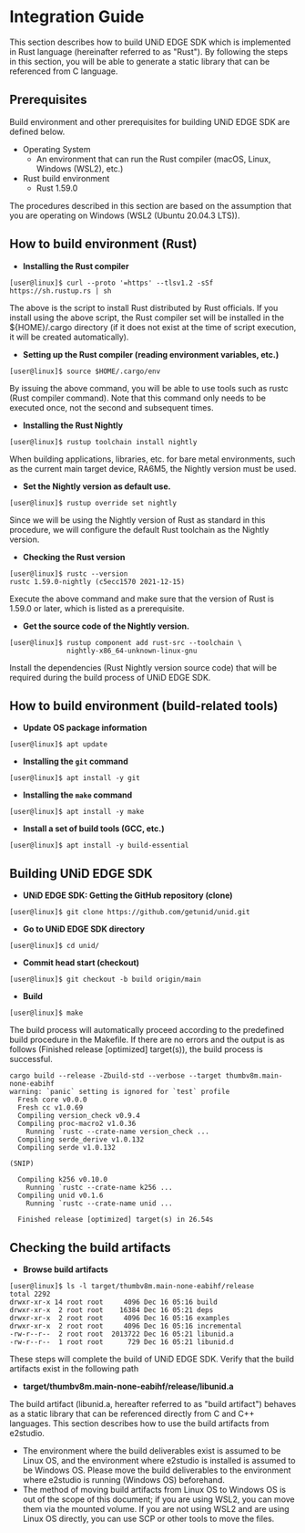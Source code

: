 # Integration Guide

This section describes how to build UNiD EDGE SDK which is implemented in Rust language (hereinafter referred to as "Rust"). By following the steps in this section, you will be able to generate a static library that can be referenced from C language.

## Prerequisites

Build environment and other prerequisites for building UNiD EDGE SDK are defined below.

- Operating System
    - An environment that can run the Rust compiler (macOS, Linux, Windows (WSL2), etc.)
- Rust build environment
    - Rust 1.59.0

The procedures described in this section are based on the assumption that you are operating on Windows (WSL2 (Ubuntu 20.04.3 LTS)).

## How to build environment (Rust)

- **Installing the Rust compiler**
```
[user@linux]$ curl --proto '=https' --tlsv1.2 -sSf https://sh.rustup.rs | sh
```
The above is the script to install Rust distributed by Rust officials. If you install using the above script, the Rust compiler set will be installed in the ${HOME}/.cargo directory (if it does not exist at the time of script execution, it will be created automatically).

- **Setting up the Rust compiler (reading environment variables, etc.)**
```
[user@linux]$ source $HOME/.cargo/env
```
By issuing the above command, you will be able to use tools such as rustc (Rust compiler command). Note that this command only needs to be executed once, not the second and subsequent times.

- **Installing the Rust Nightly**
```
[user@linux]$ rustup toolchain install nightly
```

When building applications, libraries, etc. for bare metal environments, such as the current main target device, RA6M5, the Nightly version must be used.

- **Set the Nightly version as default use.**
```
[user@linux]$ rustup override set nightly
```

Since we will be using the Nightly version of Rust as standard in this procedure, we will configure the default Rust toolchain as the Nightly version.

- **Checking the Rust version**
```
[user@linux]$ rustc --version
rustc 1.59.0-nightly (c5ecc1570 2021-12-15)
```

Execute the above command and make sure that the version of Rust is 1.59.0 or later, which is listed as a prerequisite.

- **Get the source code of the Nightly version.**
```
[user@linux]$ rustup component add rust-src --toolchain \
              nightly-x86_64-unknown-linux-gnu
```

Install the dependencies (Rust Nightly version source code) that will be required during the build process of UNiD EDGE SDK.

## How to build environment (build-related tools)

- **Update OS package information**
```
[user@linux]$ apt update
```

- **Installing the `git` command**
```
[user@linux]$ apt install -y git
```

- **Installing the `make` command**
```
[user@linux]$ apt install -y make
```

- **Install a set of build tools (GCC, etc.)**
```
[user@linux]$ apt install -y build-essential
```

## Building UNiD EDGE SDK

- **UNiD EDGE SDK: Getting the GitHub repository (clone)**
```
[user@linux]$ git clone https://github.com/getunid/unid.git
```

- **Go to UNiD EDGE SDK directory**
```
[user@linux]$ cd unid/
```

- **Commit head start (checkout)**
```
[user@linux]$ git checkout -b build origin/main
```

- **Build**
```
[user@linux]$ make
```

The build process will automatically proceed according to the predefined build procedure in the Makefile. If there are no errors and the output is as follows (Finished release [optimized] target(s)), the build process is successful.

```
cargo build --release -Zbuild-std --verbose --target thumbv8m.main-none-eabihf
warning: `panic` setting is ignored for `test` profile
  Fresh core v0.0.0
  Fresh cc v1.0.69
  Compiling version_check v0.9.4
  Compiling proc-macro2 v1.0.36
    Running `rustc --crate-name version_check ...
  Compiling serde_derive v1.0.132
  Compiling serde v1.0.132

(SNIP)

  Compiling k256 v0.10.0
    Running `rustc --crate-name k256 ...
  Compiling unid v0.1.6
    Running `rustc --crate-name unid ...

  Finished release [optimized] target(s) in 26.54s
```

## Checking the build artifacts

- **Browse build artifacts**
```
[user@linux]$ ls -l target/thumbv8m.main-none-eabihf/release
total 2292
drwxr-xr-x 14 root root     4096 Dec 16 05:16 build
drwxr-xr-x  2 root root    16384 Dec 16 05:21 deps
drwxr-xr-x  2 root root     4096 Dec 16 05:16 examples
drwxr-xr-x  2 root root     4096 Dec 16 05:16 incremental
-rw-r--r--  2 root root  2013722 Dec 16 05:21 libunid.a
-rw-r--r--  1 root root      729 Dec 16 05:21 libunid.d
```

These steps will complete the build of UNiD EDGE SDK. Verify that the build artifacts exist in the following path

- **target/thumbv8m.main-none-eabihf/release/libunid.a**

The build artifact (libunid.a, hereafter referred to as "build artifact") behaves as a static library that can be referenced directly from C and C++ languages. This section describes how to use the build artifacts from e2studio.

- The environment where the build deliverables exist is assumed to be Linux OS, and the environment where e2studio is installed is assumed to be Windows OS. Please move the build deliverables to the environment where e2studio is running (Windows OS) beforehand.
- The method of moving build artifacts from Linux OS to Windows OS is out of the scope of this document; if you are using WSL2, you can move them via the mounted volume. If you are not using WSL2 and are using Linux OS directly, you can use SCP or other tools to move the files.
